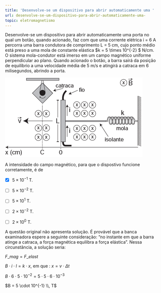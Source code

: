 ```yaml
---
title: 'Desenvolve-se um dispositivo para abrir automaticamente uma '
url: desenvolve-se-um-dispositivo-para-abrir-automaticamente-uma-
topic: eletromagnetismo
---
```



Desenvolve-se um dispositivo para abrir automaticamente uma porta no qual um botão, quando acionado, faz com que uma corrente elétrica i = 6 A percorra uma barra condutora de comprimento L = 5 cm, cujo ponto médio está preso a uma mola de constante elástica $k = 5 \times 10^{-2} $ N/cm. O sistema mola-condutor está imerso em um campo magnético uniforme perpendicular ao plano. Quando acionado o botão, a barra sairá da posição de equilíbrio a uma velocidade média de 5 m/s e atingirá a catraca em 6 milisegundos, abrindo a porta.

![](28e4a748-3609-7c93-f1b2-9d66ae4ff174.png)

A intensidade do campo magnético, para que o dispostivo funcione corretamente, é de



- [x] $5 \times 10^{-1}$ T.
- [ ] $5 \times 10^{-2}$ T.
- [ ] $5 \times 10^{1}$ T.
- [ ] $2 \times 10^{-2}$ T.
- [ ] $2 \times 10^{0}$ T.


A questão original não apresenta solução. É provável que a banca examinadora espere a seguinte consideração: “no instante em que a barra atinge a catraca, a força magnética equilibra a força elástica”. Nessa circunstância, a solução seria:

$F\_{mag} = F\_{elast}$

$B \cdot i \cdot l = k \cdot x$, em que : $x = v \cdot \Delta t$

$B \cdot 6 \cdot 5 \cdot 10^{-2} = 5 \cdot 5 \cdot 6 \cdot 10^{-3}$

$B = 5 \cdot 10^{-1} \\, T$
